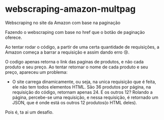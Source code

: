 # webscraping-amazon-multpag
Webscraping no site da Amazon com base na paginação

Fazendo o webscraping com base no href que o botão de paginação oferece.

Ao tentar rodar o código, a partir de uma certa quantidade de requisições, a Amazon começa a barrar a requisição e assim dando erro 😢.

O codigo apenas retorna o link das paginas de produtos, e não cada produto e seu preço.
Ao tentar retornar o nome de cada produto e seu preço, apareceu um problema:
- O site carrega dinamicamente, ou seja, na unica requisição que é feita, ele não tem todos elementos HTML.
São 36 produtos por página, na requisição do código, retornam apenas 24. E os outros 12? Rolando a página, percebe-se uma requisição, e nessa requisição, é retornado um JSON,
que é onde está os outros 12 produtos(o HTML deles).

Pois é, ta ai um desafio.
